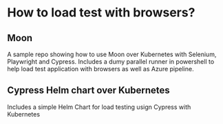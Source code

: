# How to load test with browsers?

## Moon
A sample repo showing how to use Moon over Kubernetes with Selenium, Playwright and Cypress.
Includes a dumy parallel runner in powershell to help load test application with browsers as well as Azure pipeline.

## Cypress Helm chart over Kubernetes

Includes a simple Helm Chart for load testing usign Cypress with Kubernetes
